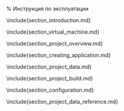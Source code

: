 % Инструкция по эксплуатации

\include{section_introduction.md}

\include{section_virtual_machine.md}

\include{section_project_overview.md}

\include{section_creating_application.md}

\include{section_project_data.md}

\include{section_project_build.md}

\include{section_configuration.md}

\include{section_project_data_reference.md}
